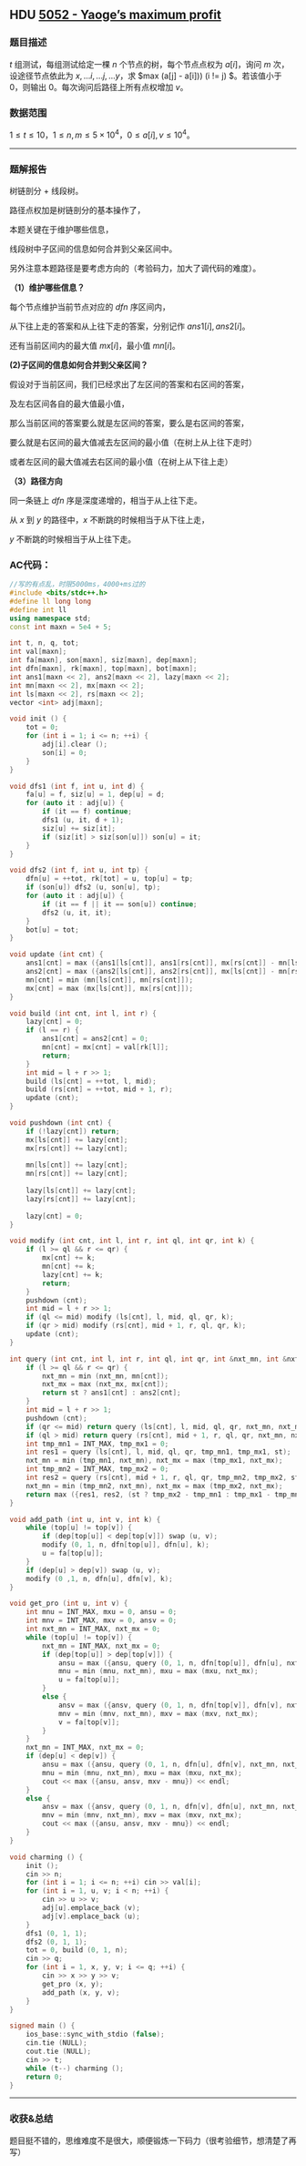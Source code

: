 ## HDU [5052 - Yaoge’s maximum profit](https://vjudge.net/problem/HDU-5052)

### 题目描述

$t$ 组测试，每组测试给定一棵 $n$ 个节点的树，每个节点点权为 $a[i]$，询问 $m$ 次，设途径节点依此为 $x, ... i, ... j, ... y$，求 $max (a[j] - a[i])) (i != j) $。若该值小于 $0$，则输出 $0$。每次询问后路径上所有点权增加 $v$。

### 数据范围

 $1≤ t ≤ 10，1 \leq n,m \leq 5 \times 10 ^{4}，0\leq a[i], v \leq 10^{4}$。

-----

### 题解报告

树链剖分 + 线段树。

路径点权加是树链剖分的基本操作了，

本题关键在于维护哪些信息，

线段树中子区间的信息如何合并到父亲区间中。

另外注意本题路径是要考虑方向的（考验码力，加大了调代码的难度）。

**（1）维护哪些信息？**

每个节点维护当前节点对应的 $dfn$ 序区间内，

从下往上走的答案和从上往下走的答案，分别记作 $ans1[i], ans2[i]$。

还有当前区间内的最大值 $mx[i]$，最小值 $mn[i]$。

**(2)子区间的信息如何合并到父亲区间？**

假设对于当前区间，我们已经求出了左区间的答案和右区间的答案，

及左右区间各自的最大值最小值，

那么当前区间的答案要么就是左区间的答案，要么是右区间的答案，

要么就是右区间的最大值减去左区间的最小值（在树上从上往下走时）

或者左区间的最大值减去右区间的最小值（在树上从下往上走）

**（3）路径方向**

同一条链上 $dfn$ 序是深度递增的，相当于从上往下走。

从 $x$ 到 $y$ 的路径中，$x$ 不断跳的时候相当于从下往上走，

$y$ 不断跳的时候相当于从上往下走。



### AC代码：

```cpp
//写的有点乱，时限5000ms，4000+ms过的
#include <bits/stdc++.h>
#define ll long long
#define int ll
using namespace std;
const int maxn = 5e4 + 5;

int t, n, q, tot;
int val[maxn];
int fa[maxn], son[maxn], siz[maxn], dep[maxn];
int dfn[maxn], rk[maxn], top[maxn], bot[maxn];
int ans1[maxn << 2], ans2[maxn << 2], lazy[maxn << 2];
int mn[maxn << 2], mx[maxn << 2];
int ls[maxn << 2], rs[maxn << 2];
vector <int> adj[maxn];

void init () {
	tot = 0;
	for (int i = 1; i <= n; ++i) {
		adj[i].clear ();
		son[i] = 0;
	}
}

void dfs1 (int f, int u, int d) {
	fa[u] = f, siz[u] = 1, dep[u] = d;
	for (auto it : adj[u]) {
		if (it == f) continue;
		dfs1 (u, it, d + 1);
		siz[u] += siz[it];
		if (siz[it] > siz[son[u]]) son[u] = it;
	}
}

void dfs2 (int f, int u, int tp) {
	dfn[u] = ++tot, rk[tot] = u, top[u] = tp;
	if (son[u]) dfs2 (u, son[u], tp);
	for (auto it : adj[u]) {
		if (it == f || it == son[u]) continue;
		dfs2 (u, it, it);
	}
	bot[u] = tot;
}

void update (int cnt) {
	ans1[cnt] = max ({ans1[ls[cnt]], ans1[rs[cnt]], mx[rs[cnt]] - mn[ls[cnt]], 1ll * 0});
	ans2[cnt] = max ({ans2[ls[cnt]], ans2[rs[cnt]], mx[ls[cnt]] - mn[rs[cnt]], 1ll * 0}); 
	mn[cnt] = min (mn[ls[cnt]], mn[rs[cnt]]);
	mx[cnt] = max (mx[ls[cnt]], mx[rs[cnt]]);
}

void build (int cnt, int l, int r) {
	lazy[cnt] = 0;
	if (l == r) {
		ans1[cnt] = ans2[cnt] = 0;
		mn[cnt] = mx[cnt] = val[rk[l]];
		return;
	}
	int mid = l + r >> 1;
	build (ls[cnt] = ++tot, l, mid);
	build (rs[cnt] = ++tot, mid + 1, r);
	update (cnt);
}

void pushdown (int cnt) {
	if (!lazy[cnt]) return;
	mx[ls[cnt]] += lazy[cnt];
	mx[rs[cnt]] += lazy[cnt];
	
	mn[ls[cnt]] += lazy[cnt];
	mn[rs[cnt]] += lazy[cnt];
	
	lazy[ls[cnt]] += lazy[cnt];
	lazy[rs[cnt]] += lazy[cnt];
	
	lazy[cnt] = 0;
}

void modify (int cnt, int l, int r, int ql, int qr, int k) {
	if (l >= ql && r <= qr) {
		mx[cnt] += k;
		mn[cnt] += k;
		lazy[cnt] += k;
		return;
	}
	pushdown (cnt);
	int mid = l + r >> 1;
	if (ql <= mid) modify (ls[cnt], l, mid, ql, qr, k);
	if (qr > mid) modify (rs[cnt], mid + 1, r, ql, qr, k);
	update (cnt);
}

int query (int cnt, int l, int r, int ql, int qr, int &nxt_mn, int &nxt_mx, int st) {
	if (l >= ql && r <= qr) {
		nxt_mn = min (nxt_mn, mn[cnt]);
		nxt_mx = max (nxt_mx, mx[cnt]);
		return st ? ans1[cnt] : ans2[cnt];
	}
	int mid = l + r >> 1;
	pushdown (cnt);
	if (qr <= mid) return query (ls[cnt], l, mid, ql, qr, nxt_mn, nxt_mx, st);
	if (ql > mid) return query (rs[cnt], mid + 1, r, ql, qr, nxt_mn, nxt_mx, st);
	int tmp_mn1 = INT_MAX, tmp_mx1 = 0;
	int res1 = query (ls[cnt], l, mid, ql, qr, tmp_mn1, tmp_mx1, st);
	nxt_mn = min (tmp_mn1, nxt_mn), nxt_mx = max (tmp_mx1, nxt_mx);
	int tmp_mn2 = INT_MAX, tmp_mx2 = 0;
	int res2 = query (rs[cnt], mid + 1, r, ql, qr, tmp_mn2, tmp_mx2, st);
	nxt_mn = min (tmp_mn2, nxt_mn), nxt_mx = max (tmp_mx2, nxt_mx);
	return max ({res1, res2, (st ? tmp_mx2 - tmp_mn1 : tmp_mx1 - tmp_mn2)});
}

void add_path (int u, int v, int k) {
	while (top[u] != top[v]) {
		if (dep[top[u]] < dep[top[v]]) swap (u, v);
		modify (0, 1, n, dfn[top[u]], dfn[u], k);
		u = fa[top[u]];
	}
	if (dep[u] > dep[v]) swap (u, v);
	modify (0 ,1, n, dfn[u], dfn[v], k);
}

void get_pro (int u, int v) {
	int mnu = INT_MAX, mxu = 0, ansu = 0;
	int mnv = INT_MAX, mxv = 0, ansv = 0;
	int nxt_mn = INT_MAX, nxt_mx = 0;
	while (top[u] != top[v]) {
		nxt_mn = INT_MAX, nxt_mx = 0;
		if (dep[top[u]] > dep[top[v]]) {
			ansu = max ({ansu, query (0, 1, n, dfn[top[u]], dfn[u], nxt_mn, nxt_mx, 0), nxt_mx - mnu});
			mnu = min (mnu, nxt_mn), mxu = max (mxu, nxt_mx);
			u = fa[top[u]];
		}
		else {
			ansv = max ({ansv, query (0, 1, n, dfn[top[v]], dfn[v], nxt_mn, nxt_mx, 1), mxv - nxt_mn});
			mnv = min (mnv, nxt_mn), mxv = max (mxv, nxt_mx);
			v = fa[top[v]];
		}
	}
	nxt_mn = INT_MAX, nxt_mx = 0;
	if (dep[u] < dep[v]) {
		ansu = max ({ansu, query (0, 1, n, dfn[u], dfn[v], nxt_mn, nxt_mx, 1), nxt_mx - mnu});
		mnu = min (mnu, nxt_mn), mxu = max (mxu, nxt_mx);
		cout << max ({ansu, ansv, mxv - mnu}) << endl;
	}
	else {
		ansv = max ({ansv, query (0, 1, n, dfn[v], dfn[u], nxt_mn, nxt_mx, 0), mxv - nxt_mn});
		mnv = min (mnv, nxt_mn), mxv = max (mxv, nxt_mx);
		cout << max ({ansu, ansv, mxv - mnu}) << endl;
	}
}

void charming () {
	init ();
	cin >> n;
	for (int i = 1; i <= n; ++i) cin >> val[i];
	for (int i = 1, u, v; i < n; ++i) {
		cin >> u >> v;
		adj[u].emplace_back (v);
		adj[v].emplace_back (u);
	}
	dfs1 (0, 1, 1);
	dfs2 (0, 1, 1);
	tot = 0, build (0, 1, n);
	cin >> q;
	for (int i = 1, x, y, v; i <= q; ++i) {
		cin >> x >> y >> v;
		get_pro (x, y);
		add_path (x, y, v);
	}
}

signed main () {
	ios_base::sync_with_stdio (false);
	cin.tie (NULL);
	cout.tie (NULL);
	cin >> t;
	while (t--) charming ();
	return 0;
}
```

-----

### 收获&总结

题目挺不错的，思维难度不是很大，顺便锻炼一下码力（很考验细节，想清楚了再写）